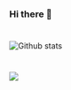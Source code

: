 ### Hi there 👋

# 

![Github stats](https://github-readme-stats.vercel.app/api?username=nhnghia&show_icons=true&hide_border=true&theme=dark)

#

![](https://komarev.com/ghpvc/?username=nhnghia&style=flat-square&label=Page+Views)
